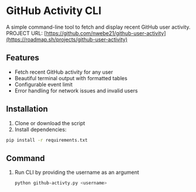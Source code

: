 # GitHub Activity CLI

A simple command-line tool to fetch and display recent GitHub user activity.
PROJECT URL: [https://github.com/nwebe21/github-user-activity](https://roadmap.sh/projects/github-user-activity)

## Features

- Fetch recent GitHub activity for any user
- Beautiful terminal output with formatted tables
- Configurable event limit
- Error handling for network issues and invalid users

## Installation

1. Clone or download the script
2. Install dependencies:

```bash
pip install -r requirements.txt
```

## Command

1. Run CLI by providing the username as an argument
    ```bash
    python github-activty.py <username>
    ```
